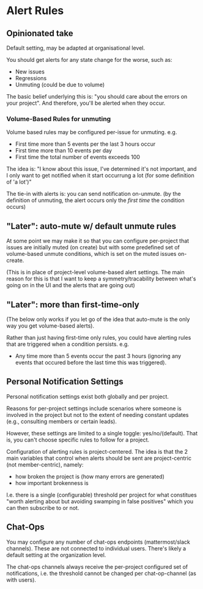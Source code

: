 # Alert Rules

## Opinionated take

Default setting, may be adapted at organisational level.

You should get alerts for any state change for the worse, such as:

* New issues
* Regressions
* Unmuting (could be due to volume)

The basic belief underlying this is: "you should care about the errors on your project". And therefore, you'll be
alerted when they occur.

### Volume-Based Rules for unmuting

Volume based rules may be configured per-issue for unmuting. e.g.

- First time  more than 5 events per the last 3 hours occur
- First time more than 10 events per day
- First time the total number of events exceeds 100

The idea is: "I know about this issue, I've determined it's not important, and I only want to get notified when it start
occurrung a lot (for some definition of 'a lot')"

The tie-in with alerts is: you can send notification on-unmute. (by the definition of unmuting, the alert
occurs only the _first time_ the condition occurs)

## "Later": auto-mute w/ default unmute rules

At some point we may make it so that you can configure per-project that issues are initially muted (on create) but with
some predefined set of volume-based unmute conditions, which is set on the muted issues on-create.

(This is in place of project-level volume-based alert settings. The main reason for this is that I want to keep a
symmetry/tracability between what's going on in the UI and the alerts that are going out)

## "Later": more than first-time-only

(The below only works if you let go of the idea that auto-mute is the only way you get volume-based alerts).

Rather than just having first-time only rules, you could have alerting rules that are triggered when a condition
persists. e.g.

* Any time more than 5 events occur the past 3 hours (ignoring any events that occured before the last time this was
  triggered). 

## Personal Notification Settings

Personal notification settings exist both globally and per project. 

Reasons for per-project settings include scenarios where someone is involved in the project but not to the extent of
needing constant updates (e.g., consulting members or certain leads). 

However, these settings are limited to a single toggle: yes/no/(default). That is, you can't choose specific rules to
follow for a project.

Configuration of alerting rules is project-centered. The idea is that the 2 main variables that control when alerts
should be sent are project-centric (not member-centric), namely:

* how broken the project is (how many errors are generated)
* how important brokenness is

I.e. there is a single (configurable) threshold per project for what constitues "worth alerting about but avoiding
swamping in false positives" which you can then subscribe to or not.

## Chat-Ops

You may configure any number of chat-ops endpoints (mattermost/slack channels). These are not connected to individual
users. There's likely a default setting at the organization level.

The chat-ops channels always receive the per-project configured set of notifications, i.e. the threshold cannot be
changed per chat-op-channel (as with users).
